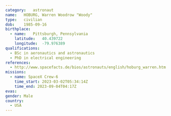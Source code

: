 ```yaml
---
category:	astronaut
name:	HOBURG, Warren Woodrow "Woody"
type:	civilian
dob:	1985-09-16
birthplace:
  - name:	Pittsburgh, Pennsylvania
    latitude:	40.439722
    longitude:	-79.976389
qualifications:
  - BSc in aeronautics and astronautics
  - PhD in electrical engineering
references:
  - http://www.spacefacts.de/bios/astronauts/english/hoburg_warren.htm
missions:
  - name: SpaceX Crew-6
    time_start: 2023-03-02T05:34:14Z
    time_end: 2023-09-04T04:17Z
evas:
gender:	Male
country:
  - USA
---
```

